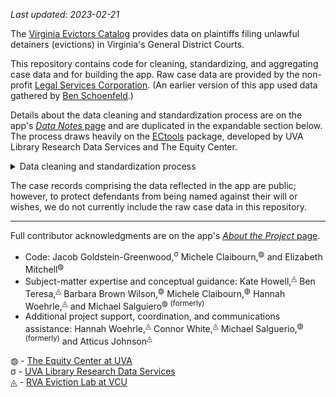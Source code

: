 _Last updated: 2023-02-21_  

The [Virginia Evictors Catalog](https://virginiaequitycenter.shinyapps.io/va-evictors-catalog/) provides data on plaintiffs filing unlawful detainers (evictions) in Virginia's General District Courts.

This repository contains code for cleaning, standardizing, and aggregating case data and for building the app. Raw case data are provided by the non-profit [Legal Services Corporation](https://www.lsc.gov/). (An earlier version of this app used data gathered by [Ben Schoenfeld](https://github.com/bschoenfeld).)

Details about the data cleaning and standardization process are on the app's [_Data Notes_ page](https://virginiaequitycenter.shinyapps.io/va-evictors-catalog/) and are duplicated in the expandable section below. The process draws heavily on the [ECtools](https://github.com/virginiaequitycenter/ECtools) package, developed by UVA Library Research Data Services and The Equity Center.

<details><summary>Data cleaning and standardization process</summary><br/>
Case data are provided periodically by the Legal Services Corporation. Data on plaintiffs, defendants, hearings, etc. are provided separately; we aggregate all the data for a given case and identify a "primary" plaintiff name, plaintiff address, defendant name, and defendant address for each case based on the _first-listed_ plaintiff/defendant in each court record. We perform this step because many cases have multiple plaintiffs and/or defendants listed.<br><br>

Names in the case data have both formatting inconsistencies and errors. If left unaddressed, these would radically hamper our ability to identify multiple cases filed by the same defendant (e.g., "ABC REAL ESTATE CO" and "ABC REAL-ESTATE COMPANY" would be treated as separate plaintiffs). We apply several cleaning steps to standardize the data format and address common errors:

- We correct punctuation-spacing errors in names by ensuring that spaces do not precede but do follow commas, semicolons, and colons (e.g., "SMITH ,MARY" &#8594; "SMITH, MARY")

- We standardizing name formatting by:
  - Removing leading and trailing spaces in names
  - Converting dashes and forward slashes to single spaces
  - Eliminating the following characters: . ; ( ) [ ] { } # : _
  - Removing trailing commas at the ends of names
  - Converting "@"" signs and ampersands ("&") to "at" and "and" (and ensuring that spaces surround those strings)
  - Converting all instances of more than one space ("&nbsp;&nbsp;&nbsp;") to single spaces (" ")
  - (At the extreme, the name-standardization process means that both ` _MAGNOLIA-&-FIR_ #COMPANY#     L.L.C.,` and `{MAGNOLIA} /AND/ (F)(I)(R) [COMPANY]... LLC, ` can be identified as the same name.)


- We expand common housing related shorthands when identified in plaintiff and defendant names, which you can view [here](https://github.com/virginiaequitycenter/ECtools/blob/main/inst/extdata/housing.csv).

After the cleaning and standardization processes above, we then remove duplicate records by identifying cases that have the same filing date, plaintiff name, defendant name, defendant ZIP Code, judgment (outcome), judgment costs, attorney fees, and principal/other amounts. (We retain one record for each set of duplicate case.)

We then identify "serial cases," which we consider to be repeated cases filed by a given plaintiff against a given defendant in a given ZIP Code within a 12-month period.

We then identify and filter out _non-residential_ defendants by using a custom-developed regex pattern, as we display results in the app for cases against residential defendants only. You can view full regex pattern [here](https://github.com/jacob-gg/non-person-regex).

Cleaned data are then exported and aggregated up to the level of plaintiff, plaintiff/year, and plaintiff/month, which are the levels of summarization available for viewing in the app.

Code for the data cleaning and standardization process is in `clean.R`; code for aggregating cleaned data is in `summarize.R`; code for the app is in the `va-evictors-catalog` directory (see `app.R`).

</details>

The case records comprising the data reflected in the app are public; however, to protect defendants from being named against their will or wishes, we do not currently include the raw case data in this repository.

---

Full contributor acknowledgments are on the app's [_About the Project_ page](https://virginiaequitycenter.shinyapps.io/va-evictors-catalog/).

- Code: Jacob Goldstein-Greenwood,<sup>&#963;</sup> Michele Claibourn,<sup>&#9677;</sup> and Elizabeth Mitchell<sup>&#9677;</sup>
- Subject-matter expertise and conceptual guidance: Kate Howell,<sup>&#9708;</sup> Ben Teresa,<sup>&#9708;</sup> Barbara Brown Wilson,<sup>&#9677;</sup> Michele Claibourn,<sup>&#9677;</sup> Hannah Woehrle,<sup>&#9708;</sup> and Michael Salguiero<sup>&#9677; (formerly)</sup>
- Additional project support, coordination, and communications assistance: Hannah Woehrle,<sup>&#9708;</sup> Connor White,<sup>&#9708;</sup> Michael Salguerio,<sup>&#9677; (formerly)</sup> and Atticus Johnson<sup>&#9708;</sup>


&#9677; - [The Equity Center at UVA](https://virginiaequitycenter.org/)  
&#963; - [UVA Library Research Data Services](https://data.library.virginia.edu/)  
&#9708; - [RVA Eviction Lab at VCU](https://rampages.us/rvaevictionlab/)  
